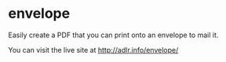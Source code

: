 envelope
========

Easily create a PDF that you can print onto an envelope to mail it.

You can visit the live site at http://adlr.info/envelope/
